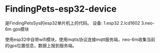 # FindingPets-esp32-device
是FindingPetsSys的esp32单片机上的代码。
设备:
1.esp32
2.lcd1602
3.neo-6m gps模块

使用esp32中自带wifi模块，使用mqtts协议连接mqtt服务端，neo-6m收集当前的gps位置信息，数据上报到服务端。